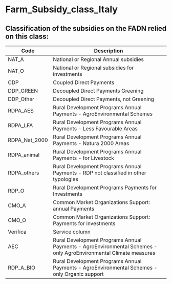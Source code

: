 # Farm_Subsidy_class_Italy
## Classification of the subsidies on the FADN relied on this class:

| Code         | Description                                                                                         |
|--------------|-----------------------------------------------------------------------------------------------------|
| NAT_A        | National or Regional Annual subsidies                                                               |
| NAT_O        | National or Regional subsidies for investments                                                      |
| CDP          | Coupled Direct Payments                                                                             |
| DDP_GREEN    | Decoupled Direct Payments Greening                                                                  |
| DDP_Other    | Decoupled Direct Payments, not Greening                                                             |
| RDPA_AES     | Rural Development Programs Annual Payments - AgroEnvironmental Schemes                              |
| RDPA_LFA     | Rural Development Programs Annual Payments - Less Favourable Areas                                  |
| RDPA_Nat_2000| Rural Development Programs Annual Payments - Natura 2000 Areas                                      |
| RDPA_animal  | Rural Development Programs Annual Payments - for Livestock                                          |
| RDPA_others  | Rural Development Programs Annual Payments - RDP not classified in other typologies                 |
| RDP_O        | Rural Development Programs Payments for Investments                                                 |
| CMO_A        | Common Market Organizations Support: annual Payments                                                |
| CMO_O        | Common Market Organizations Support: Payments for investments                                       |
| Verifica     | Service column                                                                                      |
| AEC          | Rural Development Programs Annual Payments - AgroEnvironmental Schemes - only AgroEnvironmental Climate measures |
| RDP_A_BIO    | Rural Development Programs Annual Payments - AgroEnvironmental Schemes - only Organic support       |
